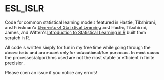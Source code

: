 # ESL_ISLR

Code for common statistical learning models featured in Hastie, Tibshirani, and Friedman's [Elements of Statistical Learning](https://web.stanford.edu/~hastie/ElemStatLearn/) and Hastie, Tibshirani, James, and Witten's [Introduction to Statistical Learning in R](https://www.statlearning.com/) built from scratch in R.

All code is written simply for fun in my free time while going through the above texts and are meant only for educational/fun purposes. In most cases the processes/algorithms used are not the most stable or efficient in finite precision.

Please open an issue if you notice any errors!
